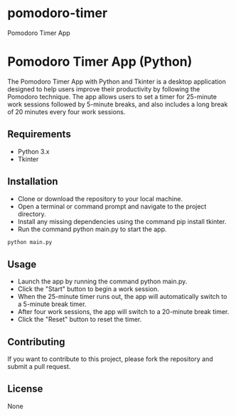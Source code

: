 # pomodoro-timer
Pomodoro Timer App

# Pomodoro Timer App (Python)

The Pomodoro Timer App with Python and Tkinter is a desktop application designed to help users improve their productivity by following the Pomodoro technique. The app allows users to set a timer for 25-minute work sessions followed by 5-minute breaks, and also includes a long break of 20 minutes every four work sessions.

## Requirements
- Python 3.x
- Tkinter

## Installation
- Clone or download the repository to your local machine.
- Open a terminal or command prompt and navigate to the project directory.
- Install any missing dependencies using the command pip install tkinter.
- Run the command python main.py to start the app.
```sh
python main.py
```

## Usage
- Launch the app by running the command python main.py.
- Click the "Start" button to begin a work session.
- When the 25-minute timer runs out, the app will automatically switch to a 5-minute break timer.
- After four work sessions, the app will switch to a 20-minute break timer.
- Click the "Reset" button to reset the timer.


## Contributing
If you want to contribute to this project, please fork the repository and submit a pull request.

## License
None

